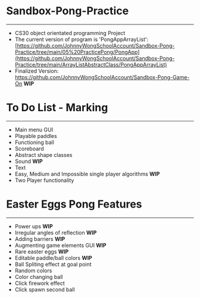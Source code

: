 # Sandbox-Pong-Practice
---
 - CS30 object orientated programming Project
 - The current version of program is 'PongAppArrayList': [https://github.com/JohnnyWongSchoolAccount/Sandbox-Pong-Practice/tree/main/05%20PracticePong/PongApp](https://github.com/JohnnyWongSchoolAccount/Sandbox-Pong-Practice/tree/main/ArrayListAbstractClass/PongAppArrayList)
 - Finalized Version: https://github.com/JohnnyWongSchoolAccount/Sandbox-Pong-Game-On **WIP**

# To Do List - Marking
---
 - Main menu GUI
 - Playable paddles
 - Functioning ball
 - Scoreboard
 - Abstract shape classes
 - Sound **WIP**
 - Text
 - Easy, Medium and Impossible single player algorithms **WIP**
 - Two Player functionality
# Easter Eggs Pong Features
 ---
 - Power ups **WIP**
 - Irregular angles of reflection **WIP**
 - Adding barriers **WIP**
 - Augmenting game elements GUI **WIP**
 - Rare easter eggs **WIP**
 - Editable paddle/ball colors **WIP**
 - Ball Spliting effect at goal point
 - Random colors
 - Color changing ball
 - Click firework effect
 - Click spawn second ball
